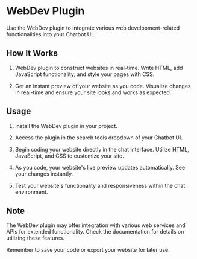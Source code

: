 # WebDev Plugin

Use the WebDev plugin to integrate various web development-related functionalities into your Chatbot UI.

## How It Works

1. WebDev plugin to construct websites in real-time. Write HTML, add JavaScript functionality, and style your pages with CSS.

2. Get an instant preview of your website as you code. Visualize changes in real-time and ensure your site looks and works as expected.

## Usage

1. Install the WebDev plugin in your project.

2. Access the plugin in the search tools dropdown of your Chatbot UI.

3. Begin coding your website directly in the chat interface. Utilize HTML, JavaScript, and CSS to customize your site.

4. As you code, your website's live preview updates automatically. See your changes instantly.

5. Test your website's functionality and responsiveness within the chat environment.

## Note

The WebDev plugin may offer integration with various web services and APIs for extended functionality. Check the documentation for details on utilizing these features.

Remember to save your code or export your website for later use.